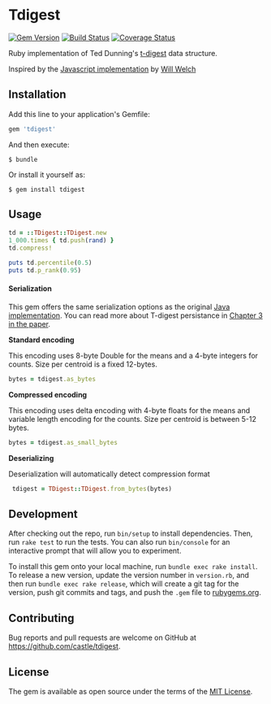 # Tdigest

[![Gem Version](https://badge.fury.io/rb/tdigest.svg)](https://badge.fury.io/rb/tdigest)
[![Build Status](https://travis-ci.org/castle/tdigest.svg?branch=master)](https://travis-ci.org/castle/tdigest)
[![Coverage Status](https://coveralls.io/repos/castle/tdigest/badge.svg?branch=master&service=github)](https://coveralls.io/github/castle/tdigest?branch=master)

Ruby implementation of Ted Dunning's [t-digest](https://github.com/tdunning/t-digest) data structure.

Inspired by the [Javascript implementation](https://github.com/welch/tdigest) by [Will Welch](https://github.com/welch)

## Installation

Add this line to your application's Gemfile:

```ruby
gem 'tdigest'
```

And then execute:

    $ bundle

Or install it yourself as:

    $ gem install tdigest

## Usage

```ruby
td = ::TDigest::TDigest.new
1_000.times { td.push(rand) }
td.compress!

puts td.percentile(0.5)
puts td.p_rank(0.95)
```

#### Serialization

This gem offers the same serialization options as the original [Java implementation](https://github.com/tdunning/t-digest). You can read more about T-digest persistance in [Chapter 3 in the paper](https://github.com/tdunning/t-digest/blob/master/docs/t-digest-paper/histo.pdf).

**Standard encoding**

This encoding uses 8-byte Double for the means and a 4-byte integers for counts.
Size per centroid is a fixed 12-bytes.

```ruby
bytes = tdigest.as_bytes
```

**Compressed encoding**

This encoding uses delta encoding with 4-byte floats for the means and variable
length encoding for the counts. Size per centroid is between 5-12 bytes.

```ruby
bytes = tdigest.as_small_bytes
```

**Deserializing**

Deserialization will automatically detect compression format

```ruby
 tdigest = TDigest::TDigest.from_bytes(bytes)
```

## Development

After checking out the repo, run `bin/setup` to install dependencies. Then, run `rake test` to run the tests. You can also run `bin/console` for an interactive prompt that will allow you to experiment.

To install this gem onto your local machine, run `bundle exec rake install`. To release a new version, update the version number in `version.rb`, and then run `bundle exec rake release`, which will create a git tag for the version, push git commits and tags, and push the `.gem` file to [rubygems.org](https://rubygems.org).

## Contributing

Bug reports and pull requests are welcome on GitHub at https://github.com/castle/tdigest.


## License

The gem is available as open source under the terms of the [MIT License](http://opensource.org/licenses/MIT).

